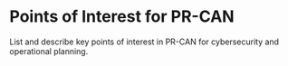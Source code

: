 # Points of Interest for PR-CAN

List and describe key points of interest in PR-CAN for cybersecurity and operational planning.
